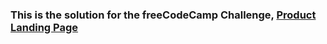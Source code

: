 ### This is the solution for the freeCodeCamp Challenge, [Product Landing Page](https://www.freecodecamp.org/learn/2022/responsive-web-design/build-a-technical-documentation-page-project/build-a-technical-documentation-page)
